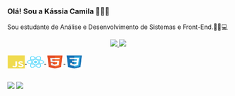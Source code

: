 ### Olá! Sou a Kássia Camila 🌺🌼🌸
Sou estudante de Análise e Desenvolvimento de Sistemas e Front-End.👩‍💻💻

<div align="center">
  <a href="https://github.com/kahcamila">
  <img height="180em" src="https://github-readme-stats.vercel.app/api?username=kahcamila&show_icons=true&theme=dracula&include_all_commits=true&count_private=true"/>
  <img height="180em" src="https://github-readme-stats.vercel.app/api/top-langs/?username=kahcamila&layout=compact&langs_count=7&theme=dracula"/>

</div>
  <div style="display: inline_block"><br>
  <img align="center" alt="Kassia-Js" height="30" width="40" src="https://raw.githubusercontent.com/devicons/devicon/master/icons/javascript/javascript-plain.svg">
  <img align="center" alt="Kassia-React" height="30" width="40" src="https://raw.githubusercontent.com/devicons/devicon/master/icons/react/react-original.svg">
  <img align="center" alt="Kassia-HTML" height="30" width="40" src="https://raw.githubusercontent.com/devicons/devicon/master/icons/html5/html5-original.svg">
  <img align="center" alt="Kassia-CSS" height="30" width="40" src="https://raw.githubusercontent.com/devicons/devicon/master/icons/css3/css3-original.svg">
 
</div>
  
  ##
  
  <div>
    <a href = "mailto:kahcamila14@gmail.com"><img src="https://img.shields.io/badge/Gmail-D14836?style=for-the-badge&logo=gmail&logoColor=white" target="_blank"></a>
    <a href="https://www.linkedin.com/in/kássia-camila-184653203/" target="_blank"><img src="https://img.shields.io/badge/-LinkedIn-%230077B5?style=for-the-badge&logo=linkedin&logoColor=white" target="_blank"></a> 
 

  </div>





